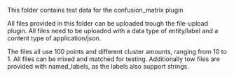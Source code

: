 This folder contains test data for the confusion_matrix plugin

All files provided in this folder can be uploaded trough the file-upload plugin. All files need to be uploaded with a data type of entity/label and a content type of application/json.

The files all use 100 points and different cluster amounts, ranging from 10 to 1. All files can be mixed and matched for testing. Additionally tow files are provided with named_labels, as the labels also support strings.

